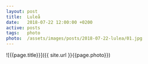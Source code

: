 ```yaml
---
layout: post
title:  Luleå
date:   2018-07-22 12:00:00 +0200
active: posts
tags:   photo
photo:  /assets/images/posts/2018-07-22-lulea/01.jpg
---
```


![{{page.title}}]({{ site.url }}{{page.photo}})
